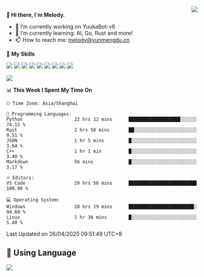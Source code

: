 <a href="#">
  <img align="right" src="https://github-readme-stats.vercel.app/api?username=melodyyuuka&count_private=true&show_icons=true" />
</a>

**👋 Hi there, I`m Melody.**

- 🔭 I’m currently working on YuukaBot-v6
- 🌱 I’m currently learning: AI, Go, Rust and more!
- 📫 How to reach me: melody@yunmengdu.cn

🌟 **My Skills** 

![](https://img.shields.io/badge/-Python-3e74a2?style=flat-square&logo=Python&logoColor=fff)
![](https://img.shields.io/badge/-Java-007396?style=flat-square&logo=OpenJDK&logoColor=fff)
![](https://img.shields.io/badge/-Node.js-339933?style=flat-square&logo=Node.js&logoColor=fff)
![](https://img.shields.io/badge/-Git-f05032?style=flat-square&logo=git&logoColor=fff)
![](https://img.shields.io/badge/-PostgreSQL-4169e1?style=flat-square&logo=PostgreSQL&logoColor=fff)
![](https://img.shields.io/badge/-Rust-000000?style=flat-square&logo=rust&logoColor=fff)
![](https://img.shields.io/badge/-VSCode-007acc?style=flat-square&logo=Visual-Studio-Code&logoColor=fff)
![](https://img.shields.io/badge/-FastAPI-009688?style=flat-square&logo=FastAPI&logoColor=fff)
![](https://img.shields.io/badge/-Linux-000000?style=flat-square&logo=Linux&logoColor=fff)


![](https://wakatime.com/badge/user/fa6dc0e2-47c5-4d2d-ae45-69fec6f2122c.svg)

<!--START_SECTION:waka-->
📊 **This Week I Spent My Time On** 

```text
🕑︎ Time Zone: Asia/Shanghai

💬 Programming Languages: 
Python                   22 hrs 12 mins      ███████████████████░░░░░░   74.15 % 
Rust                     2 hrs 50 mins       ██░░░░░░░░░░░░░░░░░░░░░░░    9.51 % 
JSON                     1 hr 5 mins         █░░░░░░░░░░░░░░░░░░░░░░░░    3.64 % 
C++                      1 hr 1 min          █░░░░░░░░░░░░░░░░░░░░░░░░    3.40 % 
Markdown                 56 mins             █░░░░░░░░░░░░░░░░░░░░░░░░    3.17 % 

🔥 Editors: 
VS Code                  29 hrs 56 mins      █████████████████████████   100.00 % 

💻 Operating System: 
Windows                  28 hrs 19 mins      ████████████████████████░   94.60 % 
Linux                    1 hr 36 mins        █░░░░░░░░░░░░░░░░░░░░░░░░    5.40 % 
```


 Last Updated on 26/04/2025 09:51:49 UTC+8
<!--END_SECTION:waka-->

## 🥰 **Using Language**

![](https://github-readme-stats.vercel.app/api/wakatime?username=MelodyYuyuko&layout=compact&hide_border=true)
